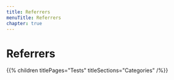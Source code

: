 ```yaml
---
title: Referrers
menuTitle: Referrers
chapter: true
---
```


# Referrers

{{% children titlePages="Tests" titleSections="Categories" /%}}